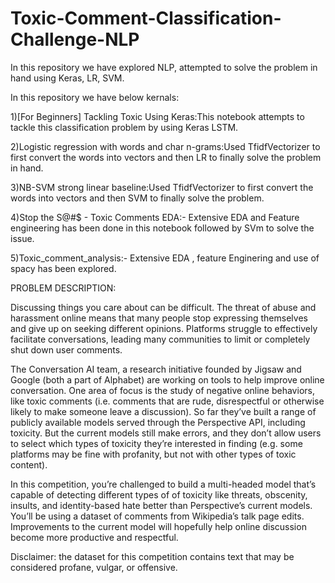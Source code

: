# Toxic-Comment-Classification-Challenge-NLP
In this repository we have explored NLP, attempted to solve the problem in hand using Keras, LR, SVM.

In this repository we have below kernals:

1)[For Beginners] Tackling Toxic Using Keras:This notebook attempts to tackle this classification problem by using Keras LSTM.

2)Logistic regression with words and char n-grams:Used TfidfVectorizer to first convert the words into vectors and then LR to finally solve the problem in hand.

3)NB-SVM strong linear baseline:Used TfidfVectorizer to first convert the words into vectors and then SVM to finally solve the problem.

4)Stop the S@#$ - Toxic Comments EDA:- Extensive EDA and Feature engineering has been done in this notebook followed by SVm to solve the issue.

5)Toxic_comment_analysis:- Extensive EDA , feature Enginering and use of spacy has been explored.

PROBLEM DESCRIPTION:

Discussing things you care about can be difficult. The threat of abuse and harassment online means that many people stop expressing
themselves and give up on seeking different opinions. Platforms struggle to effectively facilitate conversations, leading many 
communities to limit or completely shut down user comments.

The Conversation AI team, a research initiative founded by Jigsaw and Google (both a part of Alphabet) are working on tools to help 
improve online conversation. One area of focus is the study of negative online behaviors, like toxic comments (i.e. comments that
are rude, disrespectful or otherwise likely to make someone leave a discussion). So far they’ve built a range of publicly available 
models served through the Perspective API, including toxicity. But the current models still make errors, and they don’t allow users
to select which types of toxicity they’re interested in finding (e.g. some platforms may be fine with profanity, but not with other
types of toxic content).

In this competition, you’re challenged to build a multi-headed model that’s capable of detecting different types of of toxicity like
threats, obscenity, insults, and identity-based hate better than Perspective’s current models. You’ll be using a dataset of comments 
from Wikipedia’s talk page edits. Improvements to the current model will hopefully help online discussion become more productive and 
respectful.

Disclaimer: the dataset for this competition contains text that may be considered profane, vulgar, or offensive.
